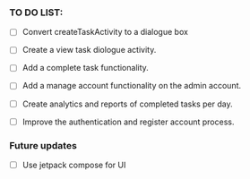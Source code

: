 ### TO DO LIST:

- [ ] Convert createTaskActivity to a dialogue box

- [ ] Create a view task diologue activity.

- [ ] Add a complete task functionality.

- [ ] Add a manage account functionality on the admin account.

- [ ] Create analytics and reports of completed tasks per day.

- [ ] Improve the authentication and register account process.

### Future updates
- [ ] Use jetpack compose for UI
